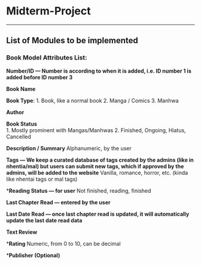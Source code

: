 # Midterm-Project

________________________
## List of Modules to be implemented


### Book Model Attributes List:

__Number/ID — Number is according to when it is added, i.e. ID number 1 is added before ID number 3__

__Book Name__

__Book Type__:
    1. Book, like a normal book
    2. Manga / Comics
    3. Manhwa
    
__Author__

__Book Status__  
    1. Mostly prominent with Mangas/Manhwas
    2. Finished, Ongoing, Hiatus, Cancelled

__Description / Summary__
    Alphanumeric, by the user

__Tags — We keep a curated database of tags created by the admins (like in nhentia/mal) but users can submit new tags, which if approved by the admins, will be added to the website__
    Vanilla, romance, horror, etc. (kinda like nhentai tags or mal tags)

*__Reading Status — for user__
    Not finished, reading, finished

__Last Chapter Read — entered by the user__

__Last Date Read — once last chapter read is updated, it will automatically update the last date read data__

__Text Review__

*__Rating__
    Numeric, from 0 to 10, can be decimal
        
*__Publisher (Optional)__

